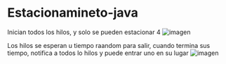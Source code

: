 # Estacionamineto-java

Inician todos los hilos, y solo se pueden estacionar 4
![imagen](https://user-images.githubusercontent.com/85807291/194688769-091aacbc-8478-4e8a-95c7-ce51a3b97c56.png)

Los hilos se esperan u tiempo raandom para salir, cuando termina sus tiempo, notifica a todos lo hilos y puede entrar uno en su lugar
![imagen](https://user-images.githubusercontent.com/85807291/194688830-e8bd463f-f3fa-4726-8dd3-d58e914d3255.png)
